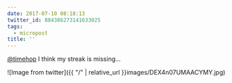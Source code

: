 ```yaml
---
date: 2017-07-10 08:18:13
twitter_id: 884386273141633025
tags:
  - micropost
title: ''
---
```


[@timehop](https://twitter.com/timehop) I think my streak is missing…

![Image from twitter]({{ "/" | relative_url  }}images/DEX4n07UMAACYMY.jpg)
